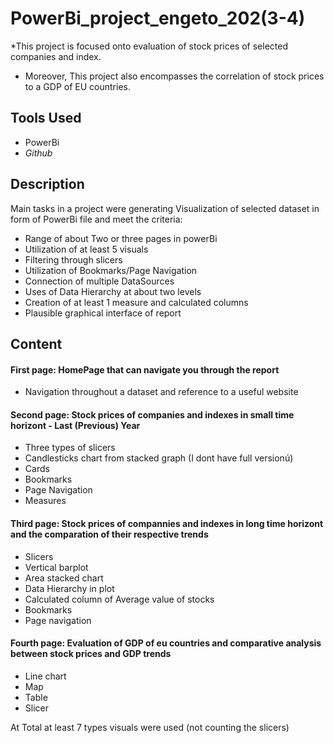 # PowerBi_project_engeto_202(3-4)
*This project is focused onto evaluation of stock prices of selected companies and index. 
* Moreover, This project also encompasses the correlation of stock prices to a GDP of EU countries.

## Tools Used

* PowerBi
* _Github_

## Description

Main tasks in a project were generating Visualization of selected dataset 
  in form of PowerBi file and meet the criteria:
  
* Range of about Two or three pages in powerBi
* Utilization of at least 5 visuals
* Filtering through slicers
* Utilization of Bookmarks/Page Navigation
* Connection of multiple DataSources
* Uses of Data Hierarchy at about two levels
* Creation of at least 1 measure and calculated columns
* Plausible graphical interface of report

## Content
#### First page: HomePage that can navigate you through the report
* Navigation throughout a dataset and reference to a useful website
  
#### Second page: Stock prices of companies and indexes in small time horizont - Last (Previous) Year
* Three types of slicers
* Candlesticks chart from stacked graph (I dont have full versionú)
* Cards
* Bookmarks
* Page Navigation
* Measures
  
#### Third page: Stock prices of compannies and indexes in long time horizont and the comparation of their respective trends
* Slicers
* Vertical barplot
* Area stacked chart
* Data Hierarchy in plot
* Calculated column of Average value of stocks
* Bookmarks
* Page navigation
  
#### Fourth page: Evaluation of GDP of eu countries and comparative analysis between stock prices and GDP trends
* Line chart
* Map
* Table
* Slicer

At Total at least 7 types visuals were used (not counting the slicers)
